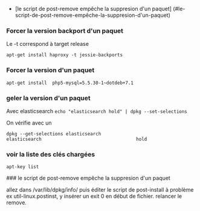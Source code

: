 * [le script de post-remove empêche la suppresion d'un paquet] (#le-script-de-post-remove-empêche-la-suppresion-d'un-paquet)

### Forcer la version backport d'un paquet
Le -t correspond à target release
```
apt-get install haproxy -t jessie-backports
```

### Forcer la version d'un paquet
```
apt-get install  php5-mysql=5.5.30-1~dotdeb+7.1
```
### geler la version d'un paquet
Avec elasticsearch
`echo "elasticsearch hold" | dpkg --set-selections`

On vérifie avec un

```
dpkg --get-selections elasticsearch
elasticsearch                                   hold
```
### voir la liste des clés chargées
`apt-key list`

### le script de post-remove empêche la suppresion d'un paquet

allez dans /var/lib/dpkg/info/ puis éditer le script de post-install à problème ex 
util-linux.postinst, y insérer un exit 0 en début de fichier.
relancer le remove.

